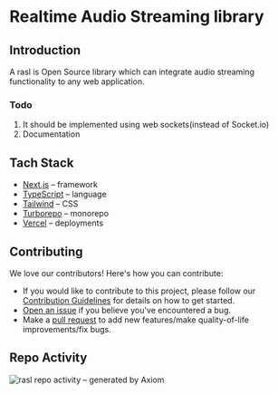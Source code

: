 # Realtime Audio Streaming library

## Introduction
 A rasl is Open Source library which can integrate audio streaming functionality to any web application.

### Todo
1. It should be implemented using web sockets(instead of Socket.io)
2. Documentation

## Tach Stack
- [Next.js](https://nextjs.org/) – framework
- [TypeScript](https://www.typescriptlang.org/) – language
- [Tailwind](https://tailwindcss.com/) – CSS
- [Turborepo](https://turbo.build/repo) – monorepo
- [Vercel](https://vercel.com/) – deployments

## Contributing

We love our contributors! Here's how you can contribute:

- If you would like to contribute to this project, please follow our [Contribution Guidelines](CONTRIBUTING.md) for details on how to get started.
- [Open an issue](https://github.com/Open-Source-Collab-Community/rasl/issues) if you believe you've encountered a bug.
- Make a [pull request](https://github.com/Open-Source-Collab-Community/rasl/pulls) to add new features/make quality-of-life improvements/fix bugs.

## Repo Activity
![rasl repo activity – generated by Axiom](https://repobeats.axiom.co/api/embed/bcc669be3ae6fd3e1531be4530176da0d3507ed9.svg "Repobeats analytics image")
